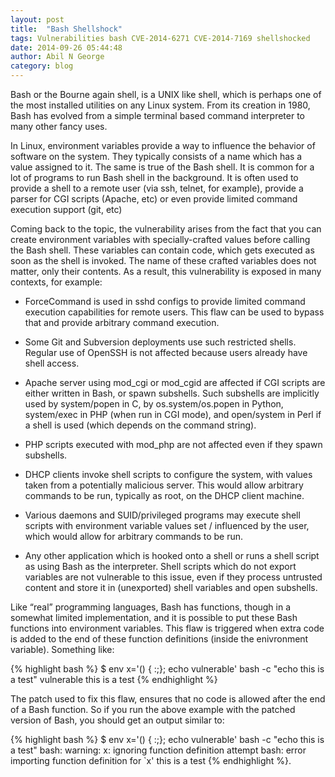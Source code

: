 ```yaml
---
layout: post
title:  "Bash Shellshock"
tags: Vulnerabilities bash CVE-2014-6271 CVE-2014-7169 shellshocked
date: 2014-09-26 05:44:48
author: Abil N George
category: blog
---
```

Bash or the Bourne again shell, is a UNIX like shell, which is perhaps one of the most installed utilities on
any Linux system. From its creation in 1980, Bash has evolved from a simple terminal based command interpreter 
to many other fancy uses.

In Linux, environment variables provide a way to influence the behavior of software on the system. 
They typically consists of a name which has a value assigned to it. The same is true of the Bash shell. 
It is common for a lot of programs to run Bash shell in the background. It is often used to provide a shell 
to a remote user (via ssh, telnet, for example), provide a parser for CGI scripts (Apache, etc) or 
even provide limited command execution support (git, etc)

Coming back to the topic, the vulnerability arises from the fact that you can create environment 
variables with specially-crafted values before calling the Bash shell. These variables can contain code, 
which gets executed as soon as the shell is invoked. The name of these crafted variables does not matter, 
only their contents. As a result, this vulnerability is exposed in many contexts, for example:

* ForceCommand is used in sshd configs to provide limited command execution capabilities for remote users. 
This flaw can be used to bypass that and provide arbitrary command execution. 

* Some Git and Subversion deployments use such restricted shells. Regular use of OpenSSH is not affected 
because users already have shell access.

* Apache server using mod_cgi or mod_cgid are affected if CGI scripts are either written in Bash, or spawn subshells. 
Such subshells are implicitly used by system/popen in C, by os.system/os.popen in Python, system/exec in PHP 
(when run in CGI mode), and open/system in Perl if a shell is used (which depends on the command string).

* PHP scripts executed with mod_php are not affected even if they spawn subshells.

* DHCP clients invoke shell scripts to configure the system, with values taken from a potentially malicious server. 
This would allow arbitrary commands to be run, typically as root, on the DHCP client machine.

* Various daemons and SUID/privileged programs may execute shell scripts with environment variable values 
set / influenced by the user, which would allow for arbitrary commands to be run.

* Any other application which is hooked onto a shell or runs a shell script as using Bash as the interpreter. 
Shell scripts which do not export variables are not vulnerable to this issue, even if they process untrusted content 
and store it in (unexported) shell variables and open subshells.

Like “real” programming languages, Bash has functions, though in a somewhat limited implementation, and it is possible
to put these Bash functions into environment variables. This flaw is triggered when extra code is added to the end 
of these function definitions (inside the enivronment variable). Something like:

{% highlight bash %}
$ env x='() { :;}; echo vulnerable' bash -c "echo this is a test"
vulnerable
this is a test
{% endhighlight %}

The patch used to fix this flaw, ensures that no code is allowed after the end of a Bash function. 
So if you run the above example with the patched version of Bash, you should get an output similar to:

{% highlight bash %}
$ env x='() { :;}; echo vulnerable' bash -c "echo this is a test"
bash: warning: x: ignoring function definition attempt
bash: error importing function definition for `x'
this is a test
{% endhighlight %}.


